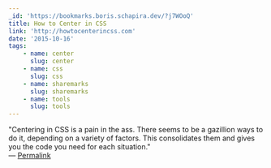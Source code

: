 ```yaml
---
_id: 'https://bookmarks.boris.schapira.dev/?j7WOoQ'
title: How to Center in CSS
link: 'http://howtocenterincss.com'
date: '2015-10-16'
tags:
    - name: center
      slug: center
    - name: css
      slug: css
    - name: sharemarks
      slug: sharemarks
    - name: tools
      slug: tools
---
```


&quot;Centering in CSS is a pain in the ass. There seems to be a gazillion ways
to do it, depending on a variety of factors. This consolidates them and gives
you the code you need for each situation.&quot; <br>&#8212;
<a href="https://bookmarks.boris.schapira.dev/?j7WOoQ" title="Permalink">Permalink</a>
